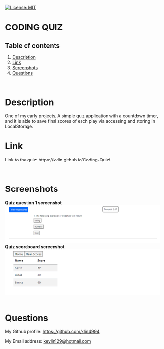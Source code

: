 [![License: MIT](https://img.shields.io/badge/License-MIT-yellow.svg)](https://opensource.org/licenses/MIT)

<h1>CODING QUIZ</h1>
<!-- Table of content -->
<h2>Table of contents</h2>

1. [Description](#Description)
2. [Link](#Link)
3. [Screenshots](#Screenshots)
4. [Questions](#Questions) 


<br>

<h1>Description</h1>
<p>One of my early projects. A simple quiz application with a countdown timer, and it is able to save final scores of each play via accessing and storing in LocalStorage.</p>
<h1>Link</h1>
<p>Link to the quiz: https://kvlin.github.io/Coding-Quiz/</p>
<br>
<h1>Screenshots</h1>
<strong>Quiz question 1 screenshot</strong>
<img src="./assets/images/question-scrshot.PNG" alt="Question 1 screenshot">
<br>
<strong>Quiz scoreboard screenshot</strong>
<img src="./assets/images/scoreboard-scrshot.PNG" alt="Scoreboard screenshot">
<br>
<br>
<h1>Questions</h1>
<p><span>My Github profile: </span><a href="https://github.com/klin4994" class="col-12">https://github.com/klin4994</a></p>
<p><span>My Email address: </span><a href = "mailto: kevlin129@hotmail.com">kevlin129@hotmail.com</a></p>
</p>
  